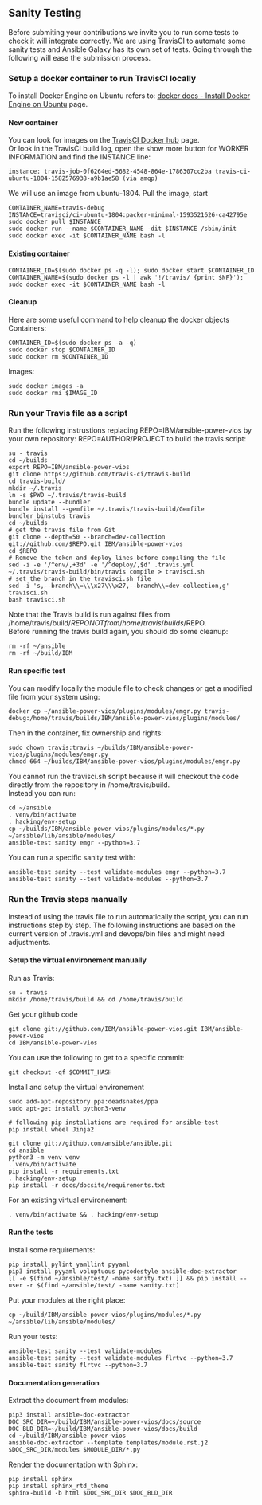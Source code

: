 ## Sanity Testing
Before submiting your contributions we invite you to run some tests to check it will integrate correctly.
We are using TravisCI to automate some sanity tests and Ansible Galaxy has its own set of tests. Going through the following will ease the submission process.

### Setup a docker container to run TravisCI locally
To install Docker Engine on Ubuntu refers to: [docker docs - Install Docker Engine on Ubuntu](https://docs.docker.com/engine/install/ubuntu) page.

#### New container
You can look for images on the [TravisCI Docker hub](https://hub.docker.com/u/travisci) page.<br>
Or look in the TravisCI build log, open the show more button for WORKER INFORMATION and find the INSTANCE line:
```
instance: travis-job-0f6264ed-5682-4548-864e-1786307cc2ba travis-ci-ubuntu-1804-1582576938-a9b1ae58 (via amqp)
```
We will use an image from ubuntu-1804.
Pull the image, start
```
CONTAINER_NAME=travis-debug
INSTANCE=travisci/ci-ubuntu-1804:packer-minimal-1593521626-ca42795e
sudo docker pull $INSTANCE
sudo docker run --name $CONTAINER_NAME -dit $INSTANCE /sbin/init
sudo docker exec -it $CONTAINER_NAME bash -l
```

#### Existing container
```
CONTAINER_ID=$(sudo docker ps -q -l); sudo docker start $CONTAINER_ID
CONTAINER_NAME=$(sudo docker ps -l | awk '!/travis/ {print $NF}'); sudo docker exec -it $CONTAINER_NAME bash -l
```

#### Cleanup
Here are some useful command to help cleanup the docker objects
Containers:
```
CONTAINER_ID=$(sudo docker ps -a -q)
sudo docker stop $CONTAINER_ID
sudo docker rm $CONTAINER_ID
```
Images:
```
sudo docker images -a
sudo docker rmi $IMAGE_ID
```

### Run your Travis file as a script
Run the following instrustions replacing REPO=IBM/ansible-power-vios by your own repository: REPO=AUTHOR/PROJECT to build the travis script:
```
su - travis
cd ~/builds
export REPO=IBM/ansible-power-vios
git clone https://github.com/travis-ci/travis-build
cd travis-build/
mkdir ~/.travis
ln -s $PWD ~/.travis/travis-build
bundle update --bundler
bundle install --gemfile ~/.travis/travis-build/Gemfile
bundler binstubs travis
cd ~/builds
# get the travis file from Git
git clone --depth=50 --branch=dev-collection git://github.com/$REPO.git IBM/ansible-power-vios
cd $REPO
# Remove the token and deploy lines before compiling the file
sed -i -e '/^env/,+3d' -e '/^deploy/,$d' .travis.yml
~/.travis/travis-build/bin/travis compile > travisci.sh
# set the branch in the travisci.sh file
sed -i 's,--branch\\=\\\x27\\\x27,--branch\\=dev-collection,g' travisci.sh
bash travisci.sh
```
Note that the Travis build is run against files from /home/travis/build/$REPO NOT from /home/travis/builds/$REPO.
<br>
Before running the travis build again, you should do some cleanup:
```
rm -rf ~/ansible
rm -rf ~/build/IBM
```

#### Run specific test
You can modify locally the module file to check changes or get a modified file from your system using:
```
docker cp ~/ansible-power-vios/plugins/modules/emgr.py travis-debug:/home/travis/builds/IBM/ansible-power-vios/plugins/modules/
```
Then in the container, fix ownership and rights:
```
sudo chown travis:travis ~/builds/IBM/ansible-power-vios/plugins/modules/emgr.py
chmod 664 ~/builds/IBM/ansible-power-vios/plugins/modules/emgr.py
```

You cannot run the travisci.sh script because it will checkout the code directly from the repository in /home/travis/build. <br>
Instead you can run:
```
cd ~/ansible
. venv/bin/activate
. hacking/env-setup
cp ~/builds/IBM/ansible-power-vios/plugins/modules/*.py ~/ansible/lib/ansible/modules/
ansible-test sanity emgr --python=3.7
```
You can run a specific sanity test with:
```
ansible-test sanity --test validate-modules emgr --python=3.7
ansible-test sanity --test validate-modules --python=3.7
```

### Run the Travis steps manually
Instead of using the travis file to run automatically the script, you can run instructions step by step.
The following instructions are based on the current version of .travis.yml and devops/bin files and might need adjustments.

#### Setup the virtual environement manually
Run as Travis:
```
su - travis
mkdir /home/travis/build && cd /home/travis/build
```
Get your github code
```
git clone git://github.com/IBM/ansible-power-vios.git IBM/ansible-power-vios
cd IBM/ansible-power-vios
```
You can use the following to get to a specific commit:
```
git checkout -qf $COMMIT_HASH
```
Install and setup the virtual environement
```
sudo add-apt-repository ppa:deadsnakes/ppa
sudo apt-get install python3-venv

# following pip installations are required for ansible-test
pip install wheel Jinja2

git clone git://github.com/ansible/ansible.git
cd ansible
python3 -m venv venv
. venv/bin/activate
pip install -r requirements.txt
. hacking/env-setup
pip install -r docs/docsite/requirements.txt
```
For an existing virtual environement:
```
. venv/bin/activate && . hacking/env-setup
```

#### Run the tests

Install some requirements:
```
pip install pylint yamllint pyyaml
pip3 install pyyaml voluptuous pycodestyle ansible-doc-extractor
[[ -e $(find ~/ansible/test/ -name sanity.txt) ]] && pip install --user -r $(find ~/ansible/test/ -name sanity.txt)
```

Put your modules at the right place:
```
cp ~/build/IBM/ansible-power-vios/plugins/modules/*.py ~/ansible/lib/ansible/modules/
```
Run your tests:
```
ansible-test sanity --test validate-modules
ansible-test sanity --test validate-modules flrtvc --python=3.7
ansible-test sanity flrtvc --python=3.7
```

#### Documentation generation
Extract the document from modules:
```
pip3 install ansible-doc-extractor
DOC_SRC_DIR=~/build/IBM/ansible-power-vios/docs/source
DOC_BLD_DIR=~/build/IBM/ansible-power-vios/docs/build
cd ~/build/IBM/ansible-power-vios
ansible-doc-extractor --template templates/module.rst.j2 $DOC_SRC_DIR/modules $MODULE_DIR/*.py
```

Render the documentation with Sphinx:
```
pip install sphinx
pip install sphinx_rtd_theme
sphinx-build -b html $DOC_SRC_DIR $DOC_BLD_DIR
```
